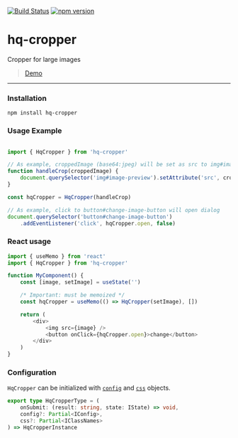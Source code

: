 [![Build Status](https://cloud.drone.io/api/badges/isalikov/hq-cropper/status.svg)](https://cloud.drone.io/isalikov/hq-cropper)
[![npm version](https://badge.fury.io/js/hq-cropper.svg)](https://badge.fury.io/js/hq-cropper)


# hq-cropper

Cropper for large images

> [Demo](https://isalikov.github.io/hq-cropper)

---

### Installation

`npm install hq-cropper`

### Usage Example
```javascript

import { HqCropper } from 'hq-cropper'

// As example, croppedImage (base64:jpeg) will be set as src to img#image-preview
function handleCrop(croppedImage) {
    document.querySelector('img#image-preview').setAttribute('src', croppedImage)
}

const hqCropper = HqCropper(handleCrop)

// As example, click to button#change-image-button will open dialog
document.querySelector('button#change-image-button')
    .addEventListener('click', hqCropper.open, false)
```

### React usage

```javascript
import { useMemo } from 'react'
import { HqCropper } from 'hq-cropper'

function MyComponent() {
    const [image, setImage] = useState('')

    /* Important: must be memoized */
    const hqCropper = useMemo(() => HqCropper(setImage), [])

    return (
        <div>
            <img src={image} />
            <button onClick={hqCropper.open}>change</button>
        </div>
    )
}
```

 ### Configuration

`HqCropper` can be initialized with [`config`](https://github.com/isalikov/hq-cropper/blob/master/src/types.ts#L29) and [`css`](https://github.com/isalikov/hq-cropper/blob/master/src/types.ts#L9) objects.

```typescript
export type HqCropperType = (
    onSubmit: (result: string, state: IState) => void,
    config?: Partial<IConfig>,
    css?: Partial<IClassNames>
) => HqCropperInstance
```
